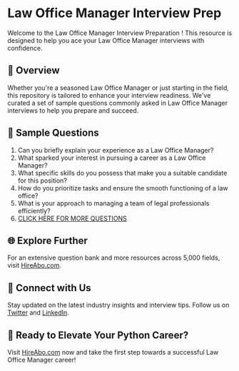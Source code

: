 # Law Office Manager Interview Prep

Welcome to the Law Office Manager Interview Preparation ! This resource is designed to help you ace your Law Office Manager interviews with confidence.

## 🚀 Overview

Whether you're a seasoned Law Office Manager or just starting in the field, this repository is tailored to enhance your interview readiness. We've curated a set of sample questions commonly asked in Law Office Manager interviews to help you prepare and succeed.

## 📝 Sample Questions

1. Can you briefly explain your experience as a Law Office Manager?
2. What sparked your interest in pursuing a career as a Law Office Manager?
3. What specific skills do you possess that make you a suitable candidate for this position?
4. How do you prioritize tasks and ensure the smooth functioning of a law office?
5. What is your approach to managing a team of legal professionals efficiently?
6. [CLICK HERE FOR MORE QUESTIONS](https://hireabo.com/job/9_2_46/Law%20Office%20Manager)

## 🌐 Explore Further

For an extensive question bank and more resources across 5,000 fields, visit [HireAbo.com](https://www.hireabo.com).

## 📱 Connect with Us

Stay updated on the latest industry insights and interview tips. Follow us on [Twitter](https://twitter.com/hireabo) and [LinkedIn](https://www.linkedin.com/in/hire-abo-3609972a8/).

## 🚀 Ready to Elevate Your Python Career?

Visit [HireAbo.com](https://www.hireabo.com) now and take the first step towards a successful Law Office Manager career!